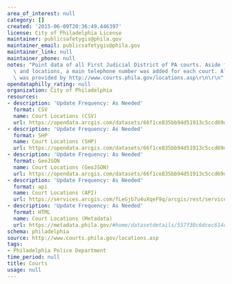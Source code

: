 ```yaml
---
area_of_interest: null
category: []
created: '2015-06-09T20:36:49.446397'
license: City of Philadelphia License
maintainer: publicsafetygis@phila.gov
maintainer_email: publicsafetygis@phila.gov
maintainer_link: null
maintainer_phone: null
notes: "Point data of all First Judicial District of PA courts. Aside from the courts\
  \ and locations, a main telephone number was added for each court. All information\
  \ was provided by http://www.courts.phila.gov/locations.asp\r\n\r\n"
opendataphilly_rating: null
organization: City of Philadelphia
resources:
- description: 'Update Frequency: As Needed'
  format: CSV
  name: Court Locations (CSV)
  url: https://opendata.arcgis.com/datasets/66f1ce835bb94d51913c5ccd69d0e868_0.csv
- description: 'Update Frequency: As Needed'
  format: SHP
  name: Court Locations (SHP)
  url: https://opendata.arcgis.com/datasets/66f1ce835bb94d51913c5ccd69d0e868_0.zip
- description: 'Update Frequency: As Needed'
  format: GeoJSON
  name: Court Locations (GeoJSON)
  url: https://opendata.arcgis.com/datasets/66f1ce835bb94d51913c5ccd69d0e868_0.geojson
- description: 'Update Frequency: As Needed'
  format: api
  name: Court Locations (API)
  url: https://services.arcgis.com/fLeGjb7u4uXqeF9q/arcgis/rest/services/Courts/FeatureServer/0/query?outFields=*&where=1%3D1
- description: 'Update Frequency: As Needed'
  format: HTML
  name: Court Locations (Metadata)
  url: https://metadata.phila.gov/#home/datasetdetails/557f30c6dcec614c29ce8b70/
schema: philadelphia
source: http://www.courts.phila.gov/locations.asp
tags:
- Philadelphia Police Department
time_period: null
title: Courts
usage: null
---
```

